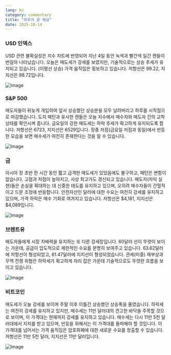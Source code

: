 ```yaml
---
lang: ko
category: commentary
title: "하루의 끝 해설"
date: 2025-10-14
---
```


### USD 인덱스

USD 관련 불확실성은 지수 차트에 반영되어 지난 4일 동안 녹색과 빨간색 일간 캔들이 번갈아 나타났습니다. 오늘은 매도세가 강세를 보였지만, 기술적으로는 상승 추세가 유지되고 있습니다. (이평선 상승) 가격 움직임은 횡보하고 있습니다. 저항선은 99.22, 지지선은 98.72입니다.

![Image](https://markleighedu.github.io/img/Oct-2025/14-Oct-2025/usdindex.jpg)

### S&P 500

매도자들이 뒤늦게 개입하여 앞서 상승했던 상승분을 모두 날려버리고 하루를 시작점으로 마감했습니다. 도지 패턴과 유사한 캔들은 오늘 지수에서 매수자와 매도자 간의 교착 상태를 확인시켜 줍니다. 금요일의 강한 매도세는 하락 추세가 확고하게 유지되도록 합니다. 저항선은 6723, 지지선은 6529입니다. 장중 저점(금요일 저점과 동일)에서 반등한 모습을 보면 매수세가 여전히 존재한다는 것을 알 수 있습니다.

![Image](https://markleighedu.github.io/img/Oct-2025/14-Oct-2025/sp500.jpg)

### 금

아시아 장 초반 한 시간 동안 짧고 급격한 매도세가 있었음에도 불구하고, 패턴은 변함이 없습니다. 고점과 저점이 높아지고, 사상 최고가도 경신되고 있습니다. 매도자(차익 실현)들은 손실을 확대하는 데 신중한 태도를 유지하고 있으며, 오히려 매수자들이 간헐적이고 드문 조정에 반응합니다. 안전자산인 달러에 대한 수요는 여전히 강세를 유지하고 있으며, 가격 하락은 매수 기회로 여겨지고 있습니다. 저항선은 $4,181, 지지선은 $4,089입니다.

![Image](https://markleighedu.github.io/img/Oct-2025/14-Oct-2025/gold.jpg)

### 브렌트유

매도자들에게 시장 지배력을 유지하는 또 다른 강세장입니다. 60달러 선이 뚜렷이 보이는 가운데, 공급이 압도적으로 제한적인 수요를 분명히 보여주고 있습니다. 63.62달러에 저항선이 형성되었고, 61.47달러에 지지선이 형성되었습니다. 관세(미중) 재부상과 무역 전쟁 위협은 하락세가 확고하게 자리 잡은 가운데 기술적으로도 뚜렷한 흐름을 보이고 있습니다.

![Image](https://markleighedu.github.io/img/Oct-2025/14-Oct-2025/brentoil.jpg)

### 비트코인

매도세가 오늘 강세를 보이며 주말 이후 이틀간 상승했던 상승폭을 줄였습니다. 하락세는 여전히 강세를 유지하고 있지만, 매수세는 11만 달러대의 견고한 바닥을 주목할 것으로 보이며, 이 가격대는 현재까지 강세를 유지하고 있습니다. 매수세는 다시 11만 5천 달러대에서 지지를 받고 있으며, 반등을 위해서는 이 가격대를 돌파해야 할 것입니다. 이 가격대를 넘어서는 가격 움직임은 암호화폐에 대한 새로운 수요를 창출할 수 있습니다. 저항선은 11만 5천 달러, 지지선은 11만 달러입니다.

![Image](https://markleighedu.github.io/img/Oct-2025/14-Oct-2025/bitcoin.jpg)

